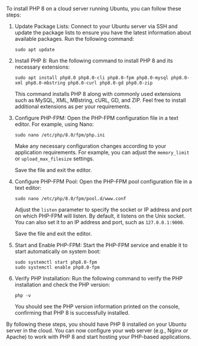 To install PHP 8 on a cloud server running Ubuntu, you can follow these steps:

1. Update Package Lists:
   Connect to your Ubuntu server via SSH and update the package lists to ensure you have the latest information about available packages. Run the following command:
   ```
   sudo apt update
   ```

2. Install PHP 8:
   Run the following command to install PHP 8 and its necessary extensions:
   ```
   sudo apt install php8.0 php8.0-cli php8.0-fpm php8.0-mysql php8.0-xml php8.0-mbstring php8.0-curl php8.0-gd php8.0-zip
   ```

   This command installs PHP 8 along with commonly used extensions such as MySQL, XML, MBstring, cURL, GD, and ZIP. Feel free to install additional extensions as per your requirements.

3. Configure PHP-FPM:
   Open the PHP-FPM configuration file in a text editor. For example, using Nano:
   ```
   sudo nano /etc/php/8.0/fpm/php.ini
   ```

   Make any necessary configuration changes according to your application requirements. For example, you can adjust the `memory_limit` or `upload_max_filesize` settings.

   Save the file and exit the editor.

4. Configure PHP-FPM Pool:
   Open the PHP-FPM pool configuration file in a text editor:
   ```
   sudo nano /etc/php/8.0/fpm/pool.d/www.conf
   ```

   Adjust the `listen` parameter to specify the socket or IP address and port on which PHP-FPM will listen. By default, it listens on the Unix socket. You can also set it to an IP address and port, such as `127.0.0.1:9000`.

   Save the file and exit the editor.

5. Start and Enable PHP-FPM:
   Start the PHP-FPM service and enable it to start automatically on system boot:
   ```
   sudo systemctl start php8.0-fpm
   sudo systemctl enable php8.0-fpm
   ```

6. Verify PHP Installation:
   Run the following command to verify the PHP installation and check the PHP version:
   ```
   php -v
   ```

   You should see the PHP version information printed on the console, confirming that PHP 8 is successfully installed.

By following these steps, you should have PHP 8 installed on your Ubuntu server in the cloud. You can now configure your web server (e.g., Nginx or Apache) to work with PHP 8 and start hosting your PHP-based applications.